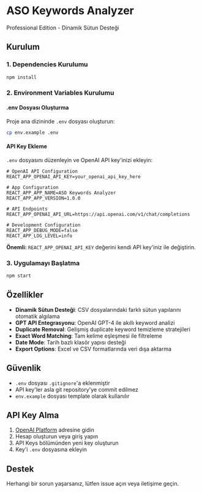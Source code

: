 # ASO Keywords Analyzer

Professional Edition - Dinamik Sütun Desteği

## Kurulum

### 1. Dependencies Kurulumu
```bash
npm install
```

### 2. Environment Variables Kurulumu

#### .env Dosyası Oluşturma
Proje ana dizininde `.env` dosyası oluşturun:

```bash
cp env.example .env
```

#### API Key Ekleme
`.env` dosyasını düzenleyin ve OpenAI API key'inizi ekleyin:

```env
# OpenAI API Configuration
REACT_APP_OPENAI_API_KEY=your_openai_api_key_here

# App Configuration
REACT_APP_APP_NAME=ASO Keywords Analyzer
REACT_APP_APP_VERSION=1.0.0

# API Endpoints
REACT_APP_OPENAI_API_URL=https://api.openai.com/v1/chat/completions

# Development Configuration
REACT_APP_DEBUG_MODE=false
REACT_APP_LOG_LEVEL=info
```

**Önemli:** `REACT_APP_OPENAI_API_KEY` değerini kendi API key'iniz ile değiştirin.

### 3. Uygulamayı Başlatma
```bash
npm start
```

## Özellikler

- **Dinamik Sütun Desteği**: CSV dosyalarındaki farklı sütun yapılarını otomatik algılama
- **GPT API Entegrasyonu**: OpenAI GPT-4 ile akıllı keyword analizi
- **Duplicate Removal**: Gelişmiş duplicate keyword temizleme stratejileri
- **Exact Word Matching**: Tam kelime eşleşmesi ile filtreleme
- **Date Mode**: Tarih bazlı klasör yapısı desteği
- **Export Options**: Excel ve CSV formatlarında veri dışa aktarma

## Güvenlik

- `.env` dosyası `.gitignore`'a eklenmiştir
- API key'ler asla git repository'ye commit edilmez
- `env.example` dosyası template olarak kullanılır

## API Key Alma

1. [OpenAI Platform](https://platform.openai.com/) adresine gidin
2. Hesap oluşturun veya giriş yapın
3. API Keys bölümünden yeni key oluşturun
4. Key'i `.env` dosyasına ekleyin

## Destek

Herhangi bir sorun yaşarsanız, lütfen issue açın veya iletişime geçin.

